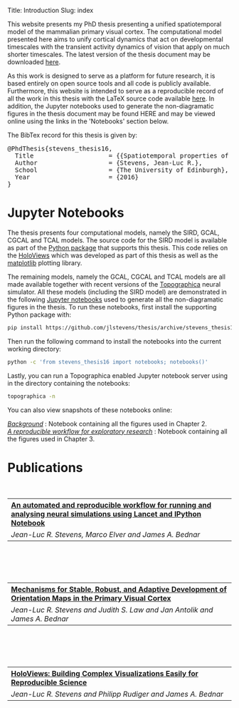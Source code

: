 Title: Introduction
Slug: index

This website presents my PhD thesis presenting a unified spatiotemporal
model of the mammalian primary visual cortex. The computational model
presented here aims to unify cortical dynamics that act on developmental
timescales with the transient activity dynamics of vision that apply on
much shorter timescales. The latest version of the thesis document may
be downloaded
[here](https://github.com/jlstevens/thesis/raw/master/thesis.pdf).

As this work is designed to serve as a platform for future research, it
is based entirely on open source tools and all code is publicly
available. Furthermore, this website is intended to serve as a
reproducible record of all the work in this thesis with the LaTeX source
code available [here](https://github.com/jlstevens/thesis). In addition,
the Jupyter notebooks used to generate the non-diagramatic figures in
the thesis document may be found HERE and may be viewed online using the
links in the 'Notebooks' section below.

The BibTex record for this thesis is given by:

<pre>
@PhdThesis{stevens_thesis16,
  Title                    = {{Spatiotemporal properties of evoked neural response in the primary visual cortex}},
  Author                   = {Stevens, Jean-Luc R.},
  School                   = {The University of Edinburgh},
  Year                     = {2016}
}
</pre>


# Jupyter Notebooks

The thesis presents four computational models, namely the SIRD, GCAL,
CGCAL and TCAL models. The source code for the SIRD model is available
as part of the [Python
package](https://github.com/jlstevens/thesis/tree/stevens_thesis16) that
supports this thesis. This code relies on the [HoloViews](holoviews.org)
which was developed as part of this thesis as well as the
[matplotlib](matplotlib.org) plotting library.

The remaining models, namely the GCAL, CGCAL and TCAL models are all
made available together with recent versions of the
[Topographica](topographica.org) neural simulator. All these models
(including the SIRD model) are demonstrated in the following [Jupyter
notebooks](http://jupyter.org/) used to generate all the non-diagramatic
figures in the thesis. To run these notebooks, first install the
supporting Python package with:

```bash
pip install https://github.com/jlstevens/thesis/archive/stevens_thesis16.zip
```

Then run the following command to install the notebooks into the current
working directory:

```bash
python -c 'from stevens_thesis16 import notebooks; notebooks()'
```

Lastly, you can run a Topographica enabled Jupyter notebook server
using in the directory containing the notebooks:

```bash
topographica -n
```


You can also view snapshots of these notebooks online:


[<i>Background</i>](background.html) : Notebook containing all the figures used in Chapter 2. <br>
[<i>A reproducible workflow for exploratory research</i>](reproducibility.html) : Notebook containing all the figures used in Chapter 3. <br>

# Publications


<table style="width:100%" align="left">
  <tr align="left">
    <th>
<a href="http://journal.frontiersin.org/article/10.3389/fninf.2013.00044/full"><b>An automated and reproducible workflow for running and analysing neural simulations using Lancet and IPython Notebook</b</a>
</th>
  </tr>
  <tr>
    <td><i>Jean-Luc R. Stevens, Marco Elver and James A. Bednar</i> </td>
  </tr>
</table>
</br>


<pre>
@Article{stevens_fninf13,
  Title                    = {{An automated and reproducible workflow for running and analysing neural simulations using Lancet and IPython Notebook}},
  Author                   = {Jean-Luc Stevens and Marco Elver and James A. Bednar},
  Journal                  = {Frontiers in Neuroinformatics},
  Year                     = {2013},
  Month                    = {December},
  Pages                    = {44},
  Volume                   = {7},
}
</pre>


<table style="width:100%" align="left">
  <tr align="left">
    <th>
<a href="http://jneurosci.org/content/33/40/15747.short"><b>Mechanisms for Stable, Robust, and Adaptive Development of Orientation Maps in the Primary Visual Cortex</b</a>
</th>
  </tr>
  <tr>
    <td><i>Jean-Luc R. Stevens and Judith S. Law and Jan Antolik and James A. Bednar</i> </td>
  </tr>
</table>
</br>


<pre>
@Article{stevens_jn13,
  Title                    = {{Mechanisms for Stable, Robust, and Adaptive Development of Orientation Maps in the Primary Visual Cortex}},
  Author                   = {Jean-Luc R. Stevens and Judith S. Law and Jan
 Antolik and James A. Bednar},
  Journal                  = {Journal of Neuroscience},
  Year                     = {2013},
  Pages                    = {15747--15766},
  Volume                   = {33},
}
</pre>


<table style="width:100%" align="left">
  <tr align="left">
    <th>
<a href="http://conference.scipy.org/proceedings/scipy2015/pdfs/jean-luc_stevens.pdf"><b>HoloViews: Building Complex Visualizations Easily for Reproducible Science</b</a>
</th>
  </tr>
  <tr>
    <td><i>Jean-Luc R. Stevens and Philipp Rudiger and James A. Bednar</i> </td>
  </tr>
</table>
</br>

<pre>
@InProceedings{stevens_scipy15,
  Title                    = {{HoloViews: Building Complex Visualizations Easily for Reproducible Science}},
  Author                   = {Jean-Luc R. Stevens and Philipp Rudiger and James A. Bednar},
  Booktitle                = {Proc. of the 14th Python in Science Conference},
  Year                     = {2015},
}
</pre>
